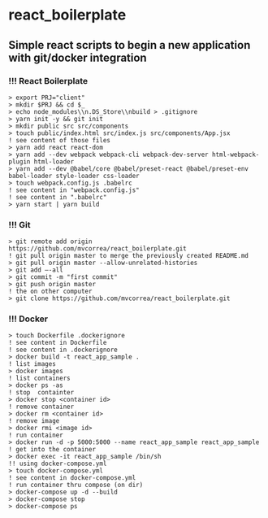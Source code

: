 # react_boilerplate
## Simple react scripts to begin a new application with git/docker integration

### !!! React Boilerplate

    > export PRJ="client"
    > mkdir $PRJ && cd $_
    > echo node_modules\\n.DS_Store\\nbuild > .gitignore
    > yarn init -y && git init
    > mkdir public src src/components
    > touch public/index.html src/index.js src/components/App.jsx
    ! see content of those files
    > yarn add react react-dom
    > yarn add --dev webpack webpack-cli webpack-dev-server html-webpack-plugin html-loader
    > yarn add --dev @babel/core @babel/preset-react @babel/preset-env babel-loader style-loader css-loader
    > touch webpack.config.js .babelrc
    ! see content in "webpack.config.js"
    ! see content in ".babelrc"
    > yarn start | yarn build

### !!! Git

    > git remote add origin https://github.com/mvcorrea/react_boilerplate.git
    ! git pull origin master to merge the previously created README.md
    > git pull origin master --allow-unrelated-histories
    > git add –-all
    > git commit -m "first commit"
    > git push origin master 
    ! the on other computer
    > git clone https://github.com/mvcorrea/react_boilerplate.git

### !!! Docker

    > touch Dockerfile .dockerignore
    ! see content in Dockerfile
    ! see content in .dockerignore
    > docker build -t react_app_sample .
    ! list images
    > docker images
    ! list containers         
    > docker ps -as
    ! stop  containter
    > docker stop <container id>
    ! remove container
    > docker rm <container id>
    ! remove image
    > docker rmi <image id>
    ! run container 
    > docker run -d -p 5000:5000 --name react_app_sample react_app_sample
    ! get into the container
    > docker exec -it react_app_sample /bin/sh
    !! using docker-compose.yml
    > touch docker-compose.yml
    ! see content in docker-compose.yml
    ! run container thru compose (on dir)
    > docker-compose up -d --build
    > docker-compose stop
    > docker-compose ps


